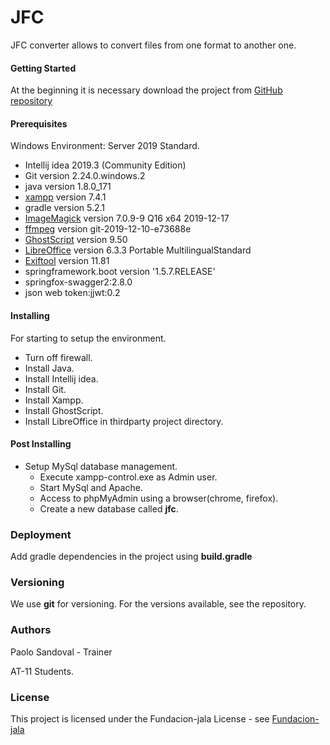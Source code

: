 # JFC
JFC converter allows to convert files from one format to another one. 
#### Getting Started
At the beginning it is necessary download the project from [GitHub repository](https://github.com/Enrique-C/JFC.git)

#### Prerequisites
Windows Environment: Server 2019 Standard.

* Intellij idea 2019.3 (Community Edition)
* Git version  2.24.0.windows.2
* java version 1.8.0_171
* [xampp](https://www.apachefriends.org/xampp-files/7.4.1/xampp-windows-x64-7.4.1-0-VC15-installer.exe) version 7.4.1
* gradle version 5.2.1
* [ImageMagick](https://imagemagick.org/download/binaries/ImageMagick-7.0.9-16-Q16-x64-dll.exe) version 7.0.9-9 Q16 x64 2019-12-17
* [ffmpeg](https://ffmpeg.org/releases/ffmpeg-4.2.2.tar.bz2) version git-2019-12-10-e73688e
* [GhostScript](https://github.com/ArtifexSoftware/ghostpdl-downloads/releases/download/gs950/gs950w64.exe) version 9.50
* [LibreOffice](https://www.libreoffice.org/download/portable-versions/) version 6.3.3 Portable MultilingualStandard
* [Exiftool](https://exiftool.org/exiftool-11.81.zip) version 11.81
* springframework.boot version '1.5.7.RELEASE'
* springfox-swagger2:2.8.0
* json web token:jjwt:0.2

#### Installing

For starting to setup the environment.
* Turn off firewall.
* Install Java.
* Install Intellij idea.
* Install Git.
* Install Xampp.
* Install GhostScript.
* Install LibreOffice in thirdparty project directory.

#### Post Installing

* Setup MySql database management.
    * Execute xampp-control.exe as Admin user.
    * Start MySql and Apache.
    * Access to phpMyAdmin using a browser(chrome, firefox).
    * Create a new database called **jfc**.

### Deployment
Add gradle dependencies in the project using **build.gradle**

### Versioning
We use **git** for versioning. For the versions available, see the repository.

### Authors
Paolo Sandoval - Trainer

AT-11 Students.

### License
This project is licensed under the Fundacion-jala License - see [Fundacion-jala](http://fundacion-jala.org)